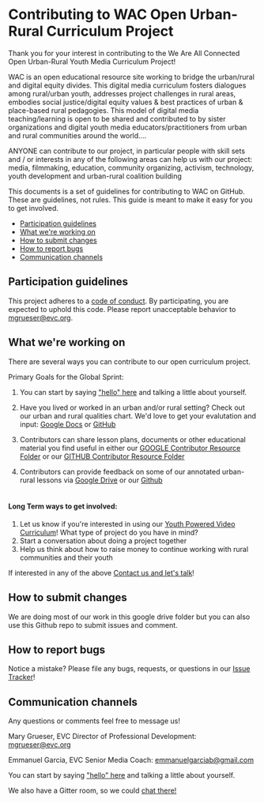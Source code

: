 # Contributing to WAC Open Urban-Rural Curriculum Project

Thank you for your interest in contributing to the We Are All Connected Open Urban-Rural Youth Media Curriculum Project! 

WAC is an open educational resource site working to bridge the urban/rural and digital equity divides. This digital media curriculum fosters dialogues among rural/urban youth, addresses project challenges in rural areas, embodies social justice/digital equity values & best practices of urban & place-based rural pedagogies. This model of digital media teaching/learning is open to be shared and contributed to by sister organizations and digital youth media educators/practitioners from urban and rural communities around the world....

ANYONE can contribute to our project, in particular people with skill sets and / or interests in any of the following areas can help us with our project:  media, filmmaking, education, community organizing, activism, technology, youth development and urban-rural coalition building 

This documents is a set of guidelines for contributing to WAC on GitHub. These are guidelines, not rules. This guide is meant to make it easy for you to get involved.

* [Participation guidelines](#participation-guidelines)
* [What we're working on](#what-were-working-on)
* [How to submit changes](#how-to-submit-changes)
* [How to report bugs](#how-to-report-bugs)
* [Communication channels](#communication-channels)

## Participation guidelines

This project adheres to a [code of conduct](CODE_OF_CONDUCT.md). By participating, you are expected to uphold this code. Please report unacceptable behavior to mgrueser@evc.org.

## What we're working on
There are several ways you can contribute to our open curriculum project.

Primary Goals for the Global Sprint:
1. You can start by saying ["hello" here](https://github.com/EducationalVideoCenter/WAC/issues/5) and talking a little about yourself.

2. Have you lived or worked in an urban and/or rural setting? Check out our urban and rural qualities chart. We'd love to get your evalutation and input: [Google Docs](https://docs.google.com/document/d/1MAswOOi1dCkss9z91yVW3Ie8K4TyYpJ6XqAW_AlGVxY/edit) 
or
[GitHub](https://github.com/EducationalVideoCenter/WAC/blob/master/YPV%20Curriculum/Markdown%20Annotated%20Lessons/Urban%20and%20Rural%20Characteristics.md)

1. Contributors can share lesson plans, documents or other educational material you find useful in either our [GOOGLE Contributor Resource Folder](https://drive.google.com/drive/folders/1FZu6nEJjj0ZaGJmOw8c4chVAC5sx1FgB?usp=sharing) or our [GITHUB Contributor Resource Folder](https://github.com/EducationalVideoCenter/WAC/tree/master/Contributor%20Resource%20Folder) 


2. Contributors can provide feedback on some of our annotated urban-rural lessons via [Google Drive](https://drive.google.com/drive/folders/1awuFaVIX5OQVmXiw8nV99NdoThgoI-kc) or our [Github](https://github.com/EducationalVideoCenter/WAC/tree/master/YPV%20Curriculum/Markdown%20Annotated%20Lessons) 
<br><br>

#### Long Term ways to get involved:
1. Let us know if you're interested in using our [Youth Powered Video Curriculum](https://github.com/EducationalVideoCenter/WAC/blob/master/YPV%20Curriculum/Full%20Curriculum.md)! What type of project do you have in mind?
2. Start a conversation about doing a project together 
3. Help us think about how to raise money to continue working with rural communities and their youth

If interested in any of the above [Contact us and let's talk](#communication-channels)!


## How to submit changes

We are doing most of our work in this google drive folder but you can also use this Github repo to submit issues and comment.


## How to report bugs

Notice a mistake? Please file any bugs, requests, or questions in our [Issue Tracker](https://github.com/EducationalVideoCenter/WAC/issues/2)!

## Communication channels

Any questions or comments feel free to message us!

Mary Grueser, EVC Director of Professional Development:  mgrueser@evc.org

Emmanuel Garcia, EVC Senior Media Coach: emmanuelgarciab@gmail.com

You can start by saying ["hello" here](https://github.com/EducationalVideoCenter/WAC/issues/5) and talking a little about yourself.

We also have a Gitter room, so we could [chat there!](https://gitter.im/EducationalVideoCenter/Lobby)
